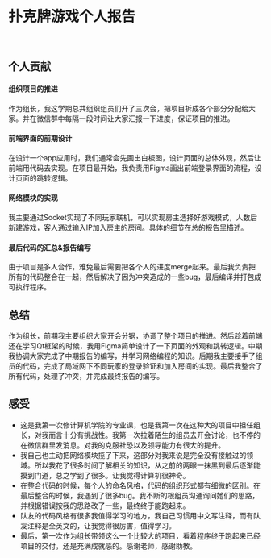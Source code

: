 # 扑克牌游戏个人报告

​														

## 个人贡献

#### 组织项目的推进

作为组长，我这学期总共组织组员们开了三次会，把项目拆成各个部分分配给大家。并在微信群中每隔一段时间让大家汇报一下进度，保证项目的推进。

#### 前端界面的前期设计

在设计一个app应用时，我们通常会先画出白板图，设计页面的总体外观，然后让前端用代码去实现。在项目最开始，我负责用Figma画出前端登录界面的流程，设计页面的跳转逻辑。

#### 网络模块的实现

我主要通过Socket实现了不同玩家联机，可以实现房主选择好游戏模式，人数后新建游戏，客人通过输入IP加入房主的房间。具体的细节在总的报告里描述。

#### 最后代码的汇总&报告编写

由于项目是多人合作，难免最后需要把各个人的进度merge起来。最后我负责把所有的代码整合在一起，然后解决了因为冲突造成的一些bug，最后编译并打包成可执行程序。

## 总结

作为组长，前期我主要组织大家开会分锅，协调了整个项目的推进。然后趁着前端还在学习Qt框架的时候，我用Figma简单设计了一下页面的外观和跳转逻辑。中期我协调大家完成了中期报告的编写，并学习网络编程的知识。后期我主要接手了组员的代码，完成了局域网下不同玩家的登录验证和加入房间的实现。最后我整合了所有代码，处理了冲突，并完成最终报告的编写。

## 感受

* 这是我第一次修计算机学院的专业课，也是我第一次在这种大的项目中担任组长，对我而言十分有挑战性。我第一次拉着陌生的组员去开会讨论，也不停的在微信群里发消息。对我的克服社恐以及领导能力有很大的提升。
* 我自己也主动把网络模块揽了下来，这部分对我来说是完全没有接触过的领域。所以我花了很多时间了解相关的知识，从之前的两眼一抹黑到最后逐渐能摸到门道，总之学到了很多。让我觉得计算机很神奇。
* 在整合代码的时候，每个人的命名风格，代码的组织形式都有细微的区别。在最后整合的时候，我遇到了很多bug。我不断的根组员沟通询问她们的思路，并根据错误按我的思路改了一些，最终终于能跑起来。
* 队友的代码风格有很多我值得学习的地方，我自己习惯用中文写注释，而有队友注释是全英文的，让我觉得很厉害，值得学习。
* 最后，第一次作为组长带领这么一个比较大的项目，看着程序终于跑起来已经项目的交付，还是充满成就感的。感谢老师，感谢助教。
